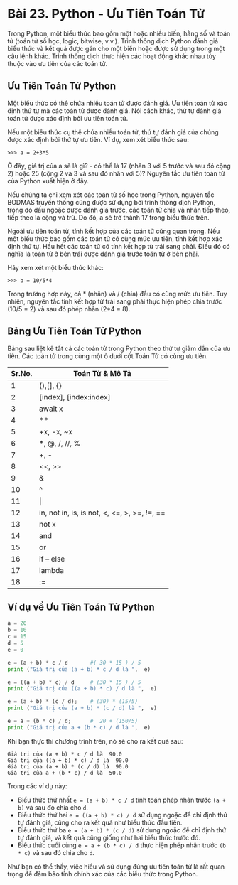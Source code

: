 # Bài 23. Python - Ưu Tiên Toán Tử

Trong Python, một biểu thức bao gồm một hoặc nhiều biến, hằng số và toán tử (toán tử số học, logic, bitwise, v.v.). Trình thông dịch Python đánh giá biểu thức và kết quả được gán cho một biến hoặc được sử dụng trong một câu lệnh khác. Trình thông dịch thực hiện các hoạt động khác nhau tùy thuộc vào ưu tiên của các toán tử.

## Ưu Tiên Toán Tử Python

Một biểu thức có thể chứa nhiều toán tử được đánh giá. Ưu tiên toán tử xác định thứ tự mà các toán tử được đánh giá. Nói cách khác, thứ tự đánh giá toán tử được xác định bởi ưu tiên toán tử.

Nếu một biểu thức cụ thể chứa nhiều toán tử, thứ tự đánh giá của chúng được xác định bởi thứ tự ưu tiên. Ví dụ, xem xét biểu thức sau:

```
>>> a = 2+3*5
```

Ở đây, giá trị của a sẽ là gì? - có thể là 17 (nhân 3 với 5 trước và sau đó cộng 2) hoặc 25 (cộng 2 và 3 và sau đó nhân với 5)? Nguyên tắc ưu tiên toán tử của Python xuất hiện ở đây.

Nếu chúng ta chỉ xem xét các toán tử số học trong Python, nguyên tắc BODMAS truyền thống cũng được sử dụng bởi trình thông dịch Python, trong đó dấu ngoặc được đánh giá trước, các toán tử chia và nhân tiếp theo, tiếp theo là cộng và trừ. Do đó, a sẽ trở thành 17 trong biểu thức trên.

Ngoài ưu tiên toán tử, tính kết hợp của các toán tử cũng quan trọng. Nếu một biểu thức bao gồm các toán tử có cùng mức ưu tiên, tính kết hợp xác định thứ tự. Hầu hết các toán tử có tính kết hợp từ trái sang phải. Điều đó có nghĩa là toán tử ở bên trái được đánh giá trước toán tử ở bên phải.

Hãy xem xét một biểu thức khác:

```
>>> b = 10/5*4
```

Trong trường hợp này, cả * (nhân) và / (chia) đều có cùng mức ưu tiên. Tuy nhiên, nguyên tắc tính kết hợp từ trái sang phải thực hiện phép chia trước (10/5 = 2) và sau đó phép nhân (2*4 = 8).

## Bảng Ưu Tiên Toán Tử Python

Bảng sau liệt kê tất cả các toán tử trong Python theo thứ tự giảm dần của ưu tiên. Các toán tử trong cùng một ô dưới cột Toán Tử có cùng ưu tiên.

| Sr.No. | Toán Tử & Mô Tả                              |
| ------ | -------------------------------------------- |
| 1      | (),[], {}                                    |
| 2      | [index], [index:index]                       |
| 3      | await x                                      |
| 4      | **                                           |
| 5      | +x, -x, ~x                                   |
| 6      | *, @, /, //, %                               |
| 7      | +, -                                         |
| 8      | <<, >>                                       |
| 9      | &                                            |
| 10     | ^                                            |
| 11     | \|                                           |
| 12     | in, not in, is, is not, <, <=, >, >=, !=, == |
| 13     | not x                                        |
| 14     | and                                          |
| 15     | or                                           |
| 16     | if – else                                    |
| 17     | lambda                                       |
| 18     | :=                                           |

## Ví dụ về Ưu Tiên Toán Tử Python

```python
a = 20
b = 10
c = 15
d = 5
e = 0

e = (a + b) * c / d       #( 30 * 15 ) / 5
print ("Giá trị của (a + b) * c / d là ",  e)

e = ((a + b) * c) / d     # (30 * 15 ) / 5
print ("Giá trị của ((a + b) * c) / d là ",  e)

e = (a + b) * (c / d);    # (30) * (15/5)
print ("Giá trị của (a + b) * (c / d) là ",  e)

e = a + (b * c) / d;      #  20 + (150/5)
print ("Giá trị của a + (b * c) / d là ",  e)
```

Khi bạn thực thi chương trình trên, nó sẽ cho ra kết quả sau:

```
Giá trị của (a + b) * c / d là  90.0
Giá trị của ((a + b) * c) / d là  90.0
Giá trị của (a + b) * (c / d) là  90.0
Giá trị của a + (b * c) / d là  50.0
```

Trong các ví dụ này:

- Biểu thức thứ nhất `e = (a + b) * c / d` tính toán phép nhân trước `(a + b)` và sau đó chia cho `d`.
- Biểu thức thứ hai `e = ((a + b) * c) / d` sử dụng ngoặc để chỉ định thứ tự đánh giá, cũng cho ra kết quả như biểu thức đầu tiên.
- Biểu thức thứ ba `e = (a + b) * (c / d)` sử dụng ngoặc để chỉ định thứ tự đánh giá, và kết quả cũng giống như hai biểu thức trước đó.
- Biểu thức cuối cùng `e = a + (b * c) / d` thực hiện phép nhân trước `(b * c)` và sau đó chia cho `d`.

Như bạn có thể thấy, việc hiểu và sử dụng đúng ưu tiên toán tử là rất quan trọng để đảm bảo tính chính xác của các biểu thức trong Python.
